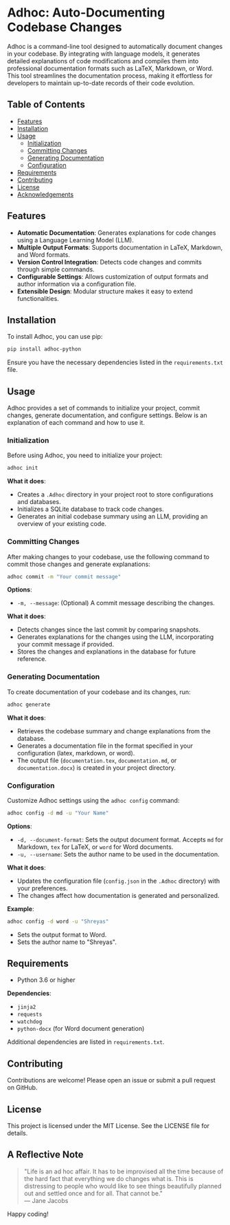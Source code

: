 
# Adhoc: Auto-Documenting Codebase Changes

Adhoc is a command-line tool designed to automatically document changes in your codebase. By integrating with language models, it generates detailed explanations of code modifications and compiles them into professional documentation formats such as LaTeX, Markdown, or Word. This tool streamlines the documentation process, making it effortless for developers to maintain up-to-date records of their code evolution.

## Table of Contents
- [Features](#features)
- [Installation](#installation)
- [Usage](#usage)
  - [Initialization](#initialization)
  - [Committing Changes](#committing-changes)
  - [Generating Documentation](#generating-documentation)
  - [Configuration](#configuration)
- [Requirements](#requirements)
- [Contributing](#contributing)
- [License](#license)
- [Acknowledgements](#acknowledgements)

## Features
- **Automatic Documentation**: Generates explanations for code changes using a Language Learning Model (LLM).
- **Multiple Output Formats**: Supports documentation in LaTeX, Markdown, and Word formats.
- **Version Control Integration**: Detects code changes and commits through simple commands.
- **Configurable Settings**: Allows customization of output formats and author information via a configuration file.
- **Extensible Design**: Modular structure makes it easy to extend functionalities.

## Installation
To install Adhoc, you can use pip:
```bash
pip install adhoc-python
```
Ensure you have the necessary dependencies listed in the `requirements.txt` file.

## Usage
Adhoc provides a set of commands to initialize your project, commit changes, generate documentation, and configure settings. Below is an explanation of each command and how to use it.

### Initialization
Before using Adhoc, you need to initialize your project:
```bash
adhoc init
```
**What it does**:
- Creates a `.Adhoc` directory in your project root to store configurations and databases.
- Initializes a SQLite database to track code changes.
- Generates an initial codebase summary using an LLM, providing an overview of your existing code.

### Committing Changes
After making changes to your codebase, use the following command to commit those changes and generate explanations:
```bash
adhoc commit -m "Your commit message"
```
**Options**:
- `-m, --message`: (Optional) A commit message describing the changes.

**What it does**:
- Detects changes since the last commit by comparing snapshots.
- Generates explanations for the changes using the LLM, incorporating your commit message if provided.
- Stores the changes and explanations in the database for future reference.

### Generating Documentation
To create documentation of your codebase and its changes, run:
```bash
adhoc generate
```
**What it does**:
- Retrieves the codebase summary and change explanations from the database.
- Generates a documentation file in the format specified in your configuration (latex, markdown, or word).
- The output file (`documentation.tex`, `documentation.md`, or `documentation.docx`) is created in your project directory.

### Configuration
Customize Adhoc settings using the `adhoc config` command:
```bash
adhoc config -d md -u "Your Name"
```
**Options**:
- `-d, --document-format`: Sets the output document format. Accepts `md` for Markdown, `tex` for LaTeX, or `word` for Word documents.
- `-u, --username`: Sets the author name to be used in the documentation.

**What it does**:
- Updates the configuration file (`config.json` in the `.Adhoc` directory) with your preferences.
- The changes affect how documentation is generated and personalized.

**Example**:
```bash
adhoc config -d word -u "Shreyas"
```
- Sets the output format to Word.
- Sets the author name to "Shreyas".

## Requirements
- Python 3.6 or higher

**Dependencies**:
- `jinja2`
- `requests`
- `watchdog`
- `python-docx` (for Word document generation)

Additional dependencies are listed in `requirements.txt`.

## Contributing
Contributions are welcome! Please open an issue or submit a pull request on GitHub.

## License
This project is licensed under the MIT License. See the LICENSE file for details.

## A Reflective Note
> "Life is an ad hoc affair. It has to be improvised all the time because of the hard fact that everything we do changes what is. This is distressing to people who would like to see things beautifully planned out and settled once and for all. That cannot be."  
> ― Jane Jacobs


Happy coding!
